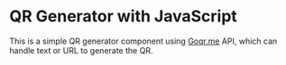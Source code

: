 # QR Generator with JavaScript

This is a simple QR generator component using [Goqr.me](https://goqr.me/) API, which can handle text or URL to generate the QR.
